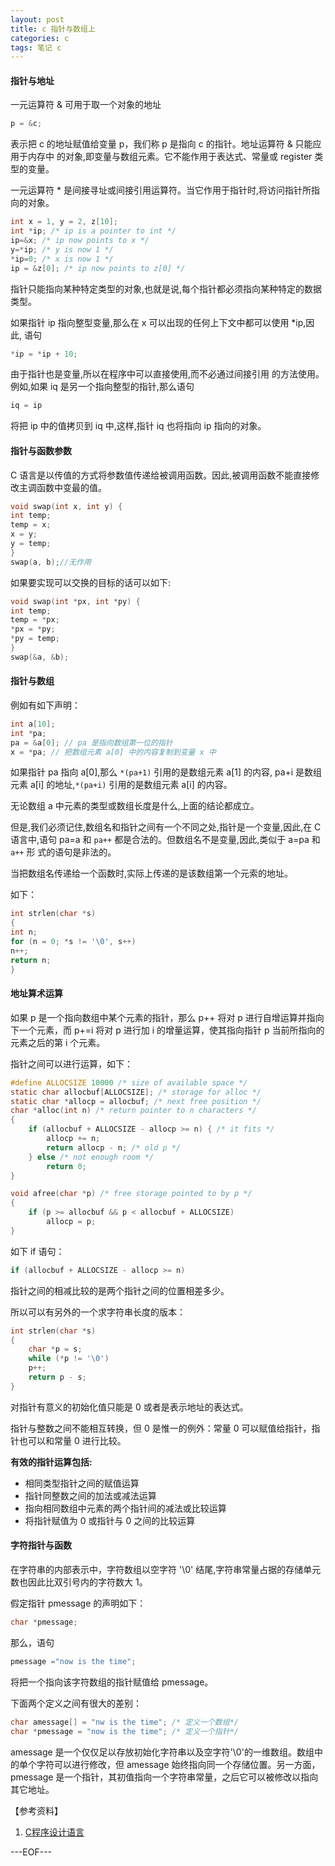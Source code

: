 ```yaml
---
layout: post
title: c 指针与数组上
categories: c
tags: 笔记 c
---
```


#### 指针与地址

一元运算符 & 可用于取一个对象的地址

```c
p = &c;
```

表示把 c 的地址赋值给变量 p，我们称 p 是指向 c 的指针。地址运算符 & 只能应用于内存中
的对象,即变量与数组元素。它不能作用于表达式、常量或 register 类型的变量。

一元运算符 * 是间接寻址或间接引用运算符。当它作用于指针时,将访问指针所指向的对象。

```c
int x = 1, y = 2, z[10];
int *ip; /* ip is a pointer to int */
ip=&x; /* ip now points to x */
y=*ip; /* y is now 1 */
*ip=0; /* x is now 1 */
ip = &z[0]; /* ip now points to z[0] */
```

指针只能指向某种特定类型的对象,也就是说,每个指针都必须指向某种特定的数据类型。

如果指针 ip 指向整型变量,那么在 x 可以出现的任何上下文中都可以使用 *ip,因此, 语句

```c
*ip = *ip + 10;
```

由于指针也是变量,所以在程序中可以直接使用,而不必通过间接引用 的方法使用。例如,如果 iq 是另一个指向整型的指针,那么语句

```c
iq = ip
```

将把 ip 中的值拷贝到 iq 中,这样,指针 iq 也将指向 ip 指向的对象。

#### 指针与函数参数

C 语言是以传值的方式将参数值传递给被调用函数。因此,被调用函数不能直接修改主调函数中变最的值。

```c
void swap(int x, int y) {
int temp;
temp = x;
x = y;
y = temp;
}
swap(a, b);//无作用
```

如果要实现可以交换的目标的话可以如下:

```c
void swap(int *px, int *py) {
int temp;
temp = *px;
*px = *py;
*py = temp;
}
swap(&a, &b);
```

#### 指针与数组

例如有如下声明：

```c
int a[10];
int *pa;
pa = &a[0]; // pa 是指向数组第一位的指针
x = *pa; // 把数组元素 a[0] 中的内容复制到变量 x 中
```

如果指针 pa 指向 a[0],那么 `*(pa+1)` 引用的是数组元素 a[1] 的内容, pa+i 是数组元素 a[i] 的地址,`*(pa+i)` 引用的是数组元素 a[i] 的内容。

无论数组 a 中元素的类型或数组长度是什么,上面的结论都成立。

但是,我们必须记住,数组名和指针之间有一个不同之处,指针是一个变量,因此,在 C 语言中,语句 pa=a 和 `pa++` 都是合法的。但数组名不是变量,因此,类似于 a=pa 和 `a++` 形 式的语句是非法的。

当把数组名传递给一个函数时,实际上传递的是该数组第一个元索的地址。

如下：

```c
int strlen(char *s)
{
int n;
for (n = 0; *s != '\0', s++)
n++;
return n;
}
```

#### 地址算术运算

如果 p 是一个指向数组中某个元素的指针，那么 p++ 将对 p 进行自增运算并指向下一个元素，而 p+=i 将对 p 进行加 i 的增量运算，使其指向指针 p 当前所指向的元素之后的第 i 个元素。

指针之间可以进行运算，如下：

```c
#define ALLOCSIZE 10000 /* size of available space */
static char allocbuf[ALLOCSIZE]; /* storage for alloc */
static char *allocp = allocbuf; /* next free position */
char *alloc(int n) /* return pointer to n characters */
{
	if (allocbuf + ALLOCSIZE - allocp >= n) { /* it fits */
		allocp += n;
		return allocp - n; /* old p */
	} else /* not enough room */
		return 0;
}

void afree(char *p) /* free storage pointed to by p */
{
	if (p >= allocbuf && p < allocbuf + ALLOCSIZE)
		allocp = p;
}
```

如下 if 语句：

```c
if (allocbuf + ALLOCSIZE - allocp >= n)
```

指针之间的相减比较的是两个指针之间的位置相差多少。

所以可以有另外的一个求字符串长度的版本：

```c
int strlen(char *s)
{
    char *p = s;
    while (*p != '\0')
    p++;
    return p - s;
}
```

对指针有意义的初始化值只能是 0 或者是表示地址的表达式。

指针与整数之间不能相互转换，但 0 是惟一的例外：常量 0 可以赋值给指针，指针也可以和常量 0 进行比较。

**有效的指针运算包括:**

- 相同类型指针之间的赋值运算
- 指针同整数之间的加法或减法运算
- 指向相同数组中元素的两个指针间的减法或比较运算
- 将指针赋值为 0 或指针与 0 之间的比较运算

#### 字符指针与函数

在字符串的内部表示中，字符数组以空字符 '\0' 结尾,字符串常量占据的存储单元数也因此比双引号内的字符数大 1。

假定指针 pmessage 的声明如下：

```c
char *pmessage;
```

那么，语句

```c
pmessage ="now is the time";
```

将把一个指向该字符数组的指针赋值给 pmessage。

下面两个定义之间有很大的差别：

```c
char amessage[] = "nw is the time"; /* 定义一个数组*/
char *pmessage = "now is the time"; /* 定义一个指针*/
```
amessage 是一个仅仅足以存放初始化字符串以及空字符'\0'的一维数组。数组中的单个字符可以进行修改，但 amessage 始终指向同一个存储位置。另一方面，pmessage 是一个指针，其初值指向一个字符串常量，之后它可以被修改以指向其它地址。

【参考资料】

1. [C程序设计语言 ](http://book.douban.com/subject/1139336/)

---EOF---

